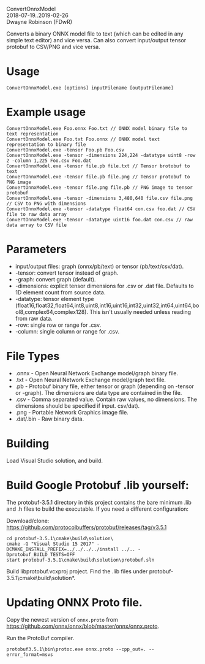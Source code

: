 ConvertOnnxModel  
2018-07-19..2019-02-26  
Dwayne Robinson (FDwR)  

Converts a binary ONNX model file to text (which can be edited in any simple text editor) and vice versa.
Can also convert input/output tensor protobuf to CSV/PNG and vice versa.

# Usage
    ConvertOnnxModel.exe [options] inputFilename [outputFilename]

# Example usage
    ConvertOnnxModel.exe Foo.onnx Foo.txt // ONNX model binary file to text representation
    ConvertOnnxModel.exe Foo.txt Foo.onnx // ONNX model text representation to binary file
    ConvertOnnxModel.exe -tensor Foo.pb Foo.csv
    ConvertOnnxModel.exe -tensor -dimensions 224,224 -datatype uint8 -row 2 -column 1,225 Foo.csv Foo.dat
    ConvertOnnxModel.exe -tensor file.pb file.txt // Tensor brotobuf to text
    ConvertOnnxModel.exe -tensor file.pb file.png // Tensor protobuf to PNG image
    ConvertOnnxModel.exe -tensor file.png file.pb // PNG image to tensor protobuf
    ConvertOnnxModel.exe -tensor -dimensions 3,480,640 file.csv file.png // CSV to PNG with dimensions
    ConvertOnnxModel.exe -tensor -datatype float64 con.csv foo.dat // CSV file to raw data array
    ConvertOnnxModel.exe -tensor -datatype uint16 foo.dat con.csv // raw data array to CSV file

# Parameters
* input/output files: graph (onnx/pb/text) or tensor (pb/text/csv/dat).
* -tensor: convert tensor instead of graph.
* -graph: convert graph (default).
* -dimensions: explicit tensor dimensions for .csv or .dat file. Defaults to 1D element count from source data.
* -datatype: tensor element type (float16,float32,float64,int8,uint8,int16,uint16,int32,uint32,int64,uint64,bool8,complex64,complex128). This isn't usually needed unless reading from raw data.
* -row: single row or range for .csv.
* -column: single column or range for .csv.

# File Types
* .onnx - Open Neural Network Exchange model/graph binary file.
* .txt - Open Neural Network Exchange model/graph text file.
* .pb - Protobuf binary file, either tensor or graph (depending on -tensor or -graph). The dimensions are data type are contained in the file.
* .csv - Comma separated value. Contain raw values, no dimensions. The dimensions should be specified if input.
csv/dat).
* .png - Portable Network Graphics image file.
* .dat/.bin - Raw binary data.

# Building
Load Visual Studio solution, and build.

# Build Google Protobuf .lib yourself:
The protobuf-3.5.1 directory in this project contains the bare minimum .lib and .h files to build
the executable. If you need a different configuration:

Download/clone: https://github.com/protocolbuffers/protobuf/releases/tag/v3.5.1

    cd protobuf-3.5.1\cmake\build\solution\
    cmake -G "Visual Studio 15 2017" -DCMAKE_INSTALL_PREFIX=../../../../install ../.. -Dprotobuf_BUILD_TESTS=OFF
    start protobuf-3.5.1\cmake\build\solution\protobuf.sln

Build libprotobuf.vcxproj project. Find the .lib files under protobuf-3.5.1\cmake\build\solution\*.

# Updating ONNX Proto file.

Copy the newest version of `onnx.proto` from https://github.com/onnx/onnx/blob/master/onnx/onnx.proto.

Run the ProtoBuf compiler.

    protobuf3.5.1\bin\protoc.exe onnx.proto --cpp_out=. --error_format=msvs
